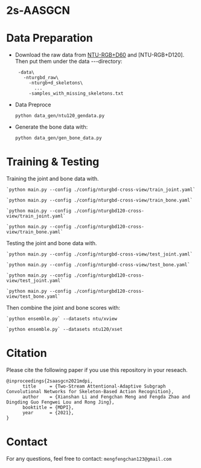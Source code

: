 # 2s-AASGCN

# Data Preparation

 - Download the raw data from [NTU-RGB+D60](https://github.com/shahroudy/NTURGB-D) and [NTU-RGB+D120]. Then put them under the data ---directory:
 
        -data\  
          -nturgbd_raw\  
            -nturgb+d_skeletons\
              ...
            -samples_with_missing_skeletons.txt
            

 - Data Preproce

    `python data_gen/ntu120_gendata.py`

 - Generate the bone data with: 
    
    `python data_gen/gen_bone_data.py`
     
# Training & Testing

Training the joint and bone data with.


    `python main.py --config ./config/nturgbd-cross-view/train_joint.yaml`

    `python main.py --config ./config/nturgbd-cross-view/train_bone.yaml`

    `python main.py --config ./config/nturgbd120-cross-view/train_joint.yaml`

    `python main.py --config ./config/nturgbd120-cross-view/train_bone.yaml`
    
Testing the joint and bone data with.

    `python main.py --config ./config/nturgbd-cross-view/test_joint.yaml`

    `python main.py --config ./config/nturgbd-cross-view/test_bone.yaml`

    `python main.py --config ./config/nturgbd120-cross-view/test_joint.yaml`

    `python main.py --config ./config/nturgbd120-cross-view/test_bone.yaml`

Then combine the joint and bone scores with: 

    `python ensemble.py` --datasets ntu/xview

    `python ensemble.py` --datasets ntu120/xset
     
# Citation
Please cite the following paper if you use this repository in your reseach.

    @inproceedings{2saasgcn2021mdpi,  
          title     = {Two-Stream Attentional-Adaptive Subgraph Convolutional Networks for Skeleton-Based Action Recognition},  
          author    = {Xianshan Li and Fengchan Meng and Fengda Zhao and  Dingding Guo Fengwei Lou and Rong Jing},  
          booktitle = {MDPI},  
          year      = {2021},  
    }
    
    
# Contact
For any questions, feel free to contact: `mengfengchan123@gmail.com`
